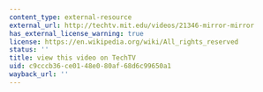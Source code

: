 ```yaml
---
content_type: external-resource
external_url: http://techtv.mit.edu/videos/21346-mirror-mirror
has_external_license_warning: true
license: https://en.wikipedia.org/wiki/All_rights_reserved
status: ''
title: view this video on TechTV
uid: c9cccb36-ce01-48e0-80af-68d6c99650a1
wayback_url: ''
---
```

